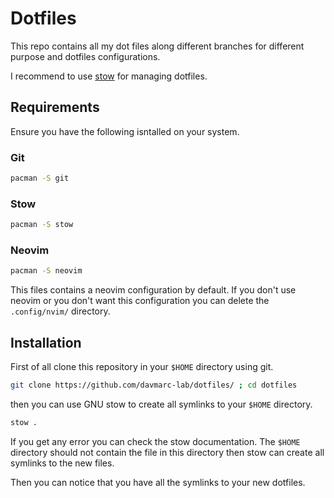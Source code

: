 # Dotfiles

This repo contains all my dot files along different branches for different purpose and dotfiles configurations.

I recommend to use [stow](https://www.gnu.org/software/stow/)  for managing dotfiles.

## Requirements

Ensure you have the following isntalled on your system.

### Git

```bash
pacman -S git
```

### Stow

```bash
pacman -S stow
```

### Neovim

```bash
pacman -S neovim
```

This files contains a neovim configuration by default. If you don't use neovim or you don't want this configuration you can delete the `.config/nvim/` directory.

## Installation

First of all clone this repository in your `$HOME` directory using git.

```bash
git clone https://github.com/davmarc-lab/dotfiles/ ; cd dotfiles
```

then you can use GNU stow to create all symlinks to your `$HOME` directory.

```bash
stow .
```

If you get any error you can check the stow documentation.
The `$HOME` directory should not contain the file in this directory then stow can create all symlinks to the new files.

Then you can notice that you have all the symlinks to your new dotfiles.
